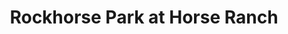 ---
title: "Rockhorse Park at Horse Ranch"
url: /fort-rock/rockhorse-park-at-horse-ranch/
shop: Lebensmittel
---